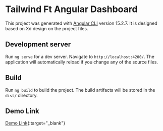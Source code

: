 # Tailwind Ft Angular Dashboard

This project was generated with [Angular CLI](https://github.com/angular/angular-cli) version 15.2.7. It is designed based on Xd design on the project files.

## Development server

Run `ng serve` for a dev server. Navigate to `http://localhost:4200/`. The application will automatically reload if you change any of the source files.

## Build

Run `ng build` to build the project. The build artifacts will be stored in the `dist/` directory.

## Demo Link


[Demo Link](https://tailwind-angular-v1.dev.kituo.co.ke){:target="_blank"} 
